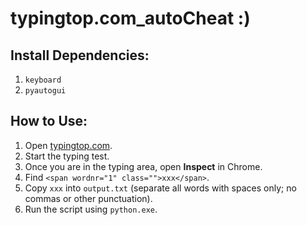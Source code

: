 # typingtop.com_autoCheat :)

## Install Dependencies:
1. `keyboard`
2. `pyautogui`

## How to Use:
1. Open [typingtop.com](https://typingtop.com/).
2. Start the typing test.
3. Once you are in the typing area, open **Inspect** in Chrome.
4. Find `<span wordnr="1" class="">xxx</span>`.
5. Copy `xxx` into `output.txt` (separate all words with spaces only; no commas or other punctuation).
6. Run the script using `python.exe`.

